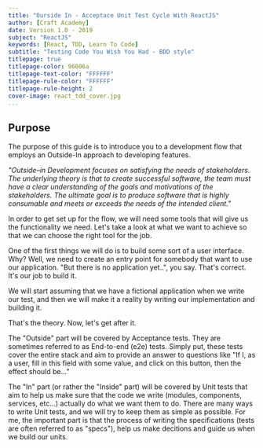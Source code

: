 ```yaml
---
title: "Ourside In - Acceptace Unit Test Cycle With ReactJS"
author: [Craft Academy]
date: Version 1.0 - 2019
subject: "ReactJS"
keywords: [React, TDD, Learn To Code]
subtitle: "Testing Code You Wish You Had - BDD style"
titlepage: true
titlepage-color: 96006a
titlepage-text-color: "FFFFFF"
titlepage-rule-color: "FFFFFF"
titlepage-rule-height: 2
cover-image: react_tdd_cover.jpg
...
```


## Purpose
The purpose of this guide is to introduce you to a development flow that employs an Outside-In approach to developing features. 

_"Outside–in Development focuses on satisfying the needs of stakeholders. The underlying theory is that to create successful software, the team must have a clear understanding of the goals and motivations of the stakeholders. The ultimate goal is to produce software that is highly consumable and meets or exceeds the needs of the intended client."_

In order to get set up for the flow, we will need some tools that will give us the functionality we need. Let's take a look at what we want to achieve so that we can choose the right tool for the job.

One of the first things we will do is to build some sort of a user interface. Why? Well, we need to create an entry point for somebody that want to use our application. "But there is no application yet..", you say. That's correct. It's our job to build it.

We will start assuming that we have a fictional application when we write our test, and then we will make it a reality by writing our implementation and building it.

That's the theory. Now, let's get after it. 

The "Outside" part will be covered by Acceptance tests. They are sometimes referred to as End-to-end (e2e) tests. Simply put, these tests cover the entire stack and aim to provide an answer to questions like "If I, as a user, fill in this field with some value, and click on this button, then the effect should be..."

The "In" part (or rather the "Inside" part) will be covered by Unit tests that aim to help us make sure that the code we write (modules, components, services, etc...) actually do what we want them to do. There are many ways to write Unit tests, and we will try to keep them as simple as possible. For me, the important part is that the process of writing the specifications (tests are often referred to as "specs"), help us make decitions and guide us when we build our units.

